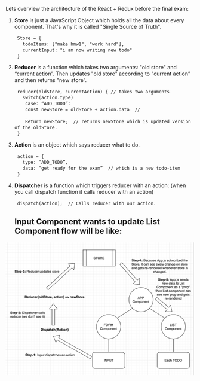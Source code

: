 Lets overview the architecture of the React + Redux before the final exam:

1) **Store** is just a JavaScript Object which holds all the data about every component. 
That's why it is called "Single Source of Truth". 

        Store = {
          todoItems: ["make hmw1", "work hard"],
          currentInput: "i am now writing new todo"
        }
        

2) **Reducer** is a function which takes two arguments: "old store" and “current action”. Then updates "old store" 
according to "current action” and then returns "new store”.

        reducer(oldStore, currentAction) { // takes two arguments
          switch(action.type)
           case: “ADD_TODO”:
           const newStore = oldStore + action.data  // 
        
           Return newStore;  // returns newStore which is updated version of the oldStore.
        }

3) **Action** is an object which says reducer what to do.

        action = {
          type: “ADD_TODO”, 
          data: “get ready for the exam”  // which is a new todo-item
        }


4) **Dispatcher** is a function which triggers reducer with an action:  (when you call dispatch function it calls reducer
 with an action)

        dispatch(action);  // Calls reducer with our action.
        

   ## Input Component wants to update List Component flow will be like:


![alt text](./react-redux.png)
